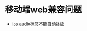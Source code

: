 # 移动端web兼容问题
+ <a href="https://github.com/JDEast1029/problems/blob/master/compatibility/AUDIO.md">ios audio标签不能自动播放</a>
